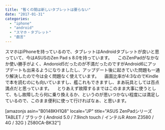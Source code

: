 ```yaml
---
title: "暫くの間は新しいタブレットは要らない"
date: "2017-01-31"
categories: 
  - "iphone"
  - "android"
  - "スマホ・タブレット"
  - "戯言"
---
```


スマホはiPhoneを持っているので、タブレットはAndroidタブレットが良いと思っていて、今はASUSのZen Pad s 8.0を持っています。 　このZenPadがなかなか使い勝手がよく、Andoroid5だったのが不満だったのですがAndroid6にアップデートも出来るようになりましたし、アップデート後に起きていた問題も一通り解決したので今は全く問題なく使えています。 　画面比率が4:3なのでKindleで本を読むのにも向いていますし、艦これもできますし、まあ玩具としては百点満点だと思っています。 　とりあえず故障するまではこのまま大事に使うとして、もし故障したら何に乗り換えるか、というのが思いつかない程度には満足しているので、このまま便利に使って行ければなぁ、と思います。

\[amazonjs asin="B0148KH1Q8" locale="JP" title="ASUS ZenPadシリーズ TABLET / ブラック ( Android 5.0 / 7.9inch touch / インテルR Atom Z3580 / 4G / 32G ) Z580CA-BK32"\]
